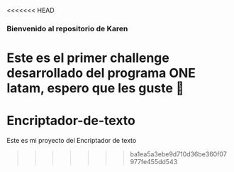 <<<<<<< HEAD
### Bienvenido al repositorio de Karen
Este es el primer challenge desarrollado del programa ONE latam, espero que les guste  🤗
=======
# Encriptador-de-texto
Este es mi proyecto del Encriptador de texto 
>>>>>>> ba1ea5a3ebe9d710d36be360f07977fe455dd543
